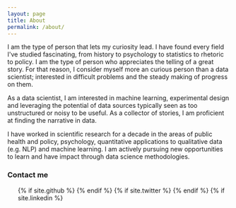 ```yaml
---
layout: page
title: About
permalink: /about/
---
```


I am the type of person that lets my curiosity lead.  I have found every field I've studied fascinating, from history to psychology to statistics to rhetoric to policy.  I am the type of person who appreciates the telling of a great story.  For that reason, I consider myself more an curious person than a data scientist; interested in difficult problems and the steady making of progress on them.

As a data scientist, I am interested in machine learning, experimental design and leveraging the potential of data sources typically seen as too unstructured or noisy to be useful.  As a collector of stories, I am proficient at finding the narrative in data.

I have worked in scientific research for a decade in the areas of public health and policy, psychology, quantitative applications to qualitative data (e.g. NLP) and machine learning.  I am actively pursuing new opportunities to learn and have impact through data science methodologies.

### Contact me

<ul class="social">
            {% if site.github %}
            <a type="button" href="http://github.com/{{ site.github }}">
                <i class="fa fa-github"></i>
            </a>
            {% endif %} {% if site.twitter %}
            <a type="button" href="http://twitter.com/{{ site.twitter }}">
                <i class="fa fa-twitter"></i>
            </a>
            {% endif %} {% if site.linkedin %}
            <a type="button" href="http://linkedin.com/in/{{ site.linkedin }}">
                <i class="fa fa-linkedin"></i>
            </a>
</ul>